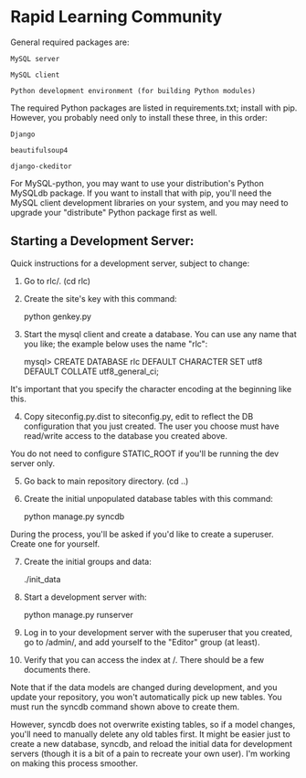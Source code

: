 Rapid Learning Community
========================

General required packages are:

    MySQL server

    MySQL client

    Python development environment (for building Python modules)

The required Python packages are listed in requirements.txt; install with pip.
However, you probably need only to install these three, in this order:

    Django

    beautifulsoup4

    django-ckeditor

For MySQL-python, you may want to use your distribution's Python MySQLdb
package. If you want to install that with pip, you'll need the MySQL
client development libraries on your system, and you may need to upgrade
your "distribute" Python package first as well.

Starting a Development Server:
------------------------------
Quick instructions for a development server, subject to change:

1. Go to rlc/. (cd rlc)

2. Create the site's key with this command:

    python genkey.py

3. Start the mysql client and create a database. You can use any name that
you like; the example below uses the name "rlc":

   mysql> CREATE DATABASE rlc
          DEFAULT CHARACTER SET utf8
	  DEFAULT COLLATE utf8_general_ci;

It's important that you specify the character encoding at the beginning
like this.

4. Copy siteconfig.py.dist to siteconfig.py, edit to reflect the DB
configuration that you just created. The user you choose must have
read/write access to the database you created above.

You do not need to configure STATIC_ROOT if you'll be running the dev
server only.

5. Go back to main repository directory. (cd ..)

6. Create the initial unpopulated database tables with this command:

    python manage.py syncdb

During the process, you'll be asked if you'd like to create a superuser.
Create one for yourself.

7. Create the initial groups and data:

    ./init_data

8. Start a development server with:

    python manage.py runserver

9. Log in to your development server with the superuser that you created, go
to /admin/, and add yourself to the "Editor" group (at least).

10. Verify that you can access the index at /. There should be a few
documents there.

Note that if the data models are changed during development, and you update
your repository, you won't automatically pick up new tables. You must run
the syncdb command shown above to create them.

However, syncdb does not overwrite existing tables, so if a model changes,
you'll need to manually delete any old tables first. It might be easier just
to create a new database, syncdb, and reload the initial data for development
servers (though it is a bit of a pain to recreate your own user). I'm
working on making this process smoother.

